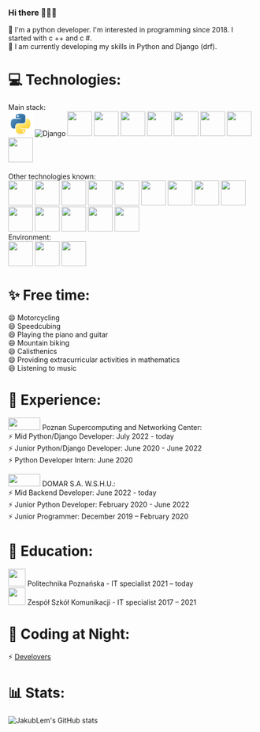 ### Hi there 👋👋👋

🔭 I'm a python developer. I'm interested in programming since 2018. I started with c ++ and c #.  
🌱 I am currently developing my skills in Python and Django (drf).


# 💻 Technologies:  

<div>
Main stack:<br>
<img src="https://github.com/devicons/devicon/blob/master/icons/python/python-original.svg" title="Python" alt="Python" width="50" height="50"/>
<img src="https://www.svgrepo.com/show/305963/django.svg" title="Django" alt="Django" width="50" height="50"/>
<img src="https://cdn.jsdelivr.net/gh/devicons/devicon/icons/docker/docker-original.svg" title="" alt="" width="50" height="50"/>
<img src="https://cdn.jsdelivr.net/gh/devicons/devicon/icons/postgresql/postgresql-original.svg" title="" alt="" width="50" height="50"/>
<img src="https://cdn.jsdelivr.net/gh/devicons/devicon/icons/mysql/mysql-original.svg" title="" alt="" width="50" height="50"/>
<img src="https://cdn.jsdelivr.net/gh/devicons/devicon/icons/git/git-original.svg" title="" alt="" width="50" height="50"/>
<img src="https://cdn.jsdelivr.net/gh/devicons/devicon/icons/jenkins/jenkins-original.svg" title="" alt="" width="50" height="50"/>
<img src="https://cdn.jsdelivr.net/gh/devicons/devicon/icons/bitbucket/bitbucket-original.svg" title="" alt="" width="50" height="50"/>
<img src="https://cdn.jsdelivr.net/gh/devicons/devicon/icons/confluence/confluence-original.svg" title="" alt="" width="50" height="50"/>
<img src="https://cdn.jsdelivr.net/gh/devicons/devicon/icons/jira/jira-original.svg" title="" alt="" width="50" height="50"/>
</div><br>
<div>
Other technologies known:<br>


<img src="https://cdn.jsdelivr.net/gh/devicons/devicon/icons/c/c-original.svg" title="" alt="" width="50" height="50"/>
<img src="https://cdn.jsdelivr.net/gh/devicons/devicon/icons/csharp/csharp-original.svg" title="" alt="" width="50" height="50"/>
<img src="https://cdn.jsdelivr.net/gh/devicons/devicon/icons/cplusplus/cplusplus-original.svg" title="" alt="" width="50" height="50"/>
<img src="https://cdn.jsdelivr.net/gh/devicons/devicon/icons/qt/qt-original.svg" title="" alt="" width="50" height="50"/>
<img src="https://cdn.jsdelivr.net/gh/devicons/devicon/icons/cmake/cmake-original.svg" title="" alt="" width="50" height="50"/>
<img src="https://cdn.jsdelivr.net/gh/devicons/devicon/icons/html5/html5-original.svg" title="" alt="" width="50" height="50"/>
<img src="https://cdn.jsdelivr.net/gh/devicons/devicon/icons/css3/css3-original.svg" title="" alt="" width="50" height="50"/>
<img src="https://cdn.jsdelivr.net/gh/devicons/devicon/icons/javascript/javascript-original.svg" title="" alt="" width="50" height="50"/>
<img src="https://cdn.jsdelivr.net/gh/devicons/devicon/icons/kotlin/kotlin-original.svg" title="" alt="" width="50" height="50"/>
<img src="https://cdn.jsdelivr.net/gh/devicons/devicon/icons/php/php-original.svg" title="" alt="" width="50" height="50"/>
<img src="https://cdn.jsdelivr.net/gh/devicons/devicon/icons/r/r-original.svg" title="" alt="" width="50" height="50"/>
<img src="https://cdn.jsdelivr.net/gh/devicons/devicon/icons/oracle/oracle-original.svg" title="" alt="" width="50" height="50"/>
<img src="https://cdn.jsdelivr.net/gh/devicons/devicon/icons/digitalocean/digitalocean-original.svg" title="" alt="" width="50" height="50"/>
<img src="https://cdn.jsdelivr.net/gh/devicons/devicon/icons/heroku/heroku-plain.svg" title="" alt="" width="50" height="50"/>
</div>

<div>
Environment:<br>
<img src="https://cdn.jsdelivr.net/gh/devicons/devicon/icons/linux/linux-original.svg" title="" alt="" width="50" height="50"/>
<img src="https://cdn.jsdelivr.net/gh/devicons/devicon/icons/apple/apple-original.svg" title="" alt="" width="50" height="50"/>
<img src="https://cdn.jsdelivr.net/gh/devicons/devicon/icons/vscode/vscode-original.svg" title="" alt="" width="50" height="50"/>


</div>


# ✨ Free time:

😄  Motorcycling  
😄  Speedcubing  
😄  Playing the piano and guitar  
😄  Mountain biking  
😄  Calisthenics  
😄  Providing extracurricular activities in mathematics  
😄  Listening to music  


# 👔 Experience:


<img src="https://www.natak.pl/images/SpotkaniaNaTak/logo_partner%C3%B3w_spotkania_na_tak/pcss_logo.png" width="65" height="25"/>   Poznan Supercomputing and Networking Center:<br>
⚡ Mid Python/Django Developer: July 2022 - today  
⚡ Junior Python/Django Developer: June 2020 - June 2022  
⚡ Python Developer Intern: June 2020  

<img src="https://domar.com.pl/wp-content/uploads/2020/02/LOGO_DOMAR.png" width="65" height="25"/>   DOMAR S.A. W.S.H.U.:<br>
⚡ Mid Backend Developer: June 2022 - today  
⚡ Junior Python Developer: February 2020 - June 2022  
⚡ Junior Programmer: December 2019 – February 2020  


# 🏫 Education:

<img src="https://encrypted-tbn0.gstatic.com/images?q=tbn:ANd9GcSym9gXqJ6QO1jqgohu3SqvIkclQLwayqtavjx0G7cXLw&s" width="35" height="35"/> Politechnika Poznańska - IT specialist 2021 – today  
<img src="https://www.zsk.poznan.pl/wp-content/uploads/2019/05/m_logo.png" width="35" height="35"/> Zespół Szkół Komunikacji - IT specialist 2017 – 2021  




# 🌃 Coding at Night:

⚡ [Develovers](https://github.com/Deve-Lovers)


# 📊 Stats:

![JakubLem's GitHub stats](https://github-readme-stats.vercel.app/api?username=JakubLem&count_private=true&theme=tokyonight)





<!--
**JakubLem/JakubLem** is a ✨ _special_ ✨ repository because its `README.md` (this file) appears on your GitHub profile.

Here are some ideas to get you started:

- 🔭 I’m currently working on ...
- 🌱 I’m currently learning ...
- 👯 I’m looking to collaborate on ...
- 🤔 I’m looking for help with ...
- 💬 Ask me about ...
- 📫 How to reach me: ...
- 😄 Pronouns: ...
- ⚡ Fun fact: ...
-->

